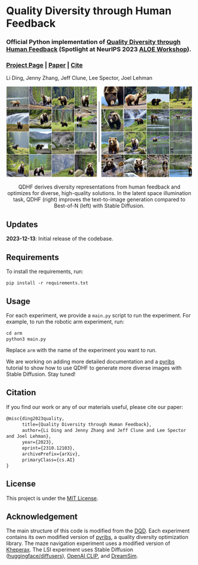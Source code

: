 # Quality Diversity through Human Feedback

### Official Python implementation of [Quality Diversity through Human Feedback](https://arxiv.org/abs/2310.12103) (Spotlight at NeurIPS 2023 [ALOE Workshop](https://sites.google.com/view/aloe2023)).

### [Project Page](https://liding.info/qdhf/) | [Paper](https://arxiv.org/abs/2310.12103) | [Cite](#citation)
Li Ding, Jenny Zhang, Jeff Clune, Lee Spector, Joel Lehman

![teaser](misc/teaser.jpg)
<p align="center">
QDHF derives diversity representations from human feedback and optimizes for diverse, high-quality solutions. 
In the latent space illumination task, QDHF (right) improves the text-to-image generation compared to Best-of-N (left) with Stable Diffusion. 
</p>

## Updates
**2023-12-13**: Initial release of the codebase.

## Requirements

To install the requirements, run:
```
pip install -r requirements.txt
```

## Usage

For each experiment, we provide a `main.py` script to run the experiment. For example, to run the robotic arm experiment, run:
```
cd arm
python3 main.py
```
Replace `arm` with the name of the experiment you want to run.

We are working on adding more detailed documentation and a [pyribs](https://pyribs.org/) tutorial to show how to use QDHF to generate more diverse images with Stable Diffusion. Stay tuned!


<a name="citation"></a>
## Citation

If you find our work or any of our materials useful, please cite our paper:
```
@misc{ding2023quality,
      title={Quality Diversity through Human Feedback}, 
      author={Li Ding and Jenny Zhang and Jeff Clune and Lee Spector and Joel Lehman},
      year={2023},
      eprint={2310.12103},
      archivePrefix={arXiv},
      primaryClass={cs.AI}
}
```

## License
This project is under the [MIT License](LICENSE).


##  Acknowledgement
The main structure of this code is modified from the [DQD](https://github.com/icaros-usc/dqd/tree/main). Each experiment contains its own modified version of [pyribs](https://pyribs.org/), a quality diversity optimization library. The maze navigation experiment uses a modified version of [Kheperax](https://github.com/adaptive-intelligent-robotics/Kheperax). The LSI experiment uses Stable Diffusion ([huggingface/diffusers](https://github.com/huggingface/diffusers)), [OpenAI CLIP](https://github.com/openai/CLIP), and [DreamSim](https://github.com/ssundaram21/dreamsim).